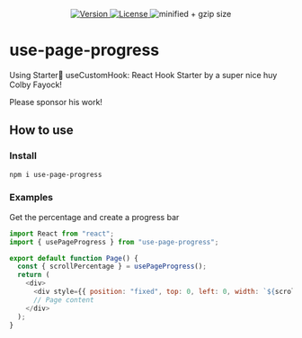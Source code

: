 <p align="center">
  <a href="https://npmjs.org/package/use-page-progress">
    <img src="https://img.shields.io/npm/v/use-page-progress.svg" alt="Version" />
  </a>
<!--   <a href="https://npmjs.org/package/use-page-progress">
    <img src="https://img.shields.io/npm/dw/use-page-progress.svg" alt="Downloads/week" />
  </a> -->
    <a href="https://github.com/liamjosephsilk/use-page-progress/blob/main/use-page-progress/package.json">
    <img src="https://img.shields.io/npm/l/use-page-progress.svg" alt="License" />
  </a>

  <img src="https://badgen.net/bundlephobia/minzip/use-page-progress" alt="minified + gzip size" />
</p>

# use-page-progress

Using Starter🧰 useCustomHook: React Hook Starter by a super nice huy Colby Fayock!

Please sponsor his work!



## How to use

### Install

```bash
npm i use-page-progress
```

### Examples

Get the percentage and create a progress bar

```javascript
import React from "react";
import { usePageProgress } from "use-page-progress";

export default function Page() {
  const { scrollPercentage } = usePageProgress();
  return (
    <div>
      <div style={{ position: "fixed", top: 0, left: 0, width: `${scrollPercentage}%` }}></div>
      // Page content
    </div>
  );
}
```
